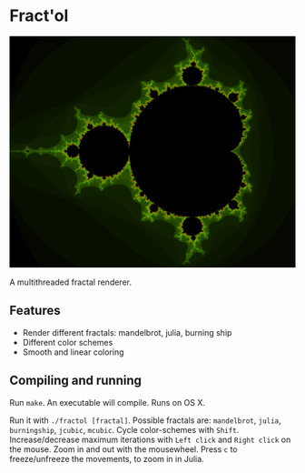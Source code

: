 # Fract'ol

![screenshot](https://github.com/Aliba777/42-School-Projects/blob/master/screenshots/screenshot_fractol.png)

A multithreaded fractal renderer.

## Features
* Render different fractals: mandelbrot, julia, burning ship
* Different color schemes
* Smooth and linear coloring

## Compiling and running
Run `make`. An executable will compile. Runs on OS X.

Run it with `./fractol [fractal]`. Possible fractals are: `mandelbrot`, `julia`,
`burningship`, `jcubic`, `mcubic`. Cycle color-schemes with `Shift`. Increase/decrease
maximum iterations with `Left click` and `Right click` on the mouse. Zoom in and out with the
mousewheel. Press `c` to freeze/unfreeze the movements, to zoom in in Julia. 
